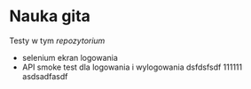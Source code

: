 # Nauka gita

Testy w tym *repozytorium*

- selenium ekran logowania
- API smoke test dla logowania i wylogowania
dsfdsfsdf
111111
asdsadfasdf
